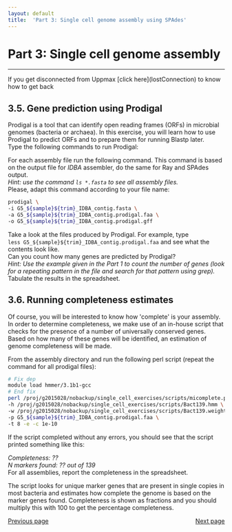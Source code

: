 ```yaml
---
layout: default
title:  'Part 3: Single cell genome assembly using SPAdes'
---
```


# Part 3: Single cell genome assembly
---

<p class="bg-warning">If you get disconnected from Uppmax [click here](lostConnection) to know how to get back </p>

## 3.5. Gene prediction using Prodigal

Prodigal is a tool that can identify open reading frames (ORFs) in microbial genomes (bacteria or archaea). 
In this exercise, you will learn how to use Prodigal to predict ORFs and to prepare them for running Blastp later.  
Type the following commands to run Prodigal:  

For each assembly file run the following command. This command is based on the output file for *IDBA* assembler, do the same for Ray and SPAdes output.  
*Hint: use the command ```ls *.fasta``` to see all assembly files.*  
Please, adapt this command according to your file name:  

```sh
prodigal \
-i G5_${sample}${trim}_IDBA_contig.fasta \
-a G5_${sample}${trim}_IDBA_contig.prodigal.faa \
-o G5_${sample}${trim}_IDBA_contig.prodigal.gff
```

Take a look at the files produced by Prodigal. For example, type  
```less G5_${sample}${trim}_IDBA_contig.prodigal.faa``` and see what the contents look like.  
Can you count how many genes are predicted by Prodigal?  
*Hint: Use the example given in the Part 1 to count the number of genes (look for a repeating pattern in the file and search for that pattern using grep).* 
Tabulate the results in the spreadsheet.

## 3.6. Running completeness estimates


Of course, you will be interested to know how 'complete' is your assembly. In order to determine completeness, we make use of an in-house script that checks for the presence of a number of universally conserved genes. 
Based on how many of these genes will be identified, an estimation of genome completeness will be made.

From the assembly directory and run the following perl script (repeat the command for all prodigal files):

```sh
# Fix dep
module load hmmer/3.1b1-gcc
# End fix
perl /proj/g2015028/nobackup/single_cell_exercises/scripts/micomplete.pl \
-h /proj/g2015028/nobackup/single_cell_exercises/scripts/Bact139.hmm \
-w /proj/g2015028/nobackup/single_cell_exercises/scripts/Bact139.weights \
-p G5_${sample}${trim}_IDBA_contig.prodigal.faa \
-t 8 -e -c 1e-10
```

If the script completed without any errors, you should see that the script printed something like this:

*Completeness: ??  
N markers found: ?? out of 139*  
For all assemblies, report the completeness in the spreadsheet.

The script looks for unique marker genes that are present in single copies in most bacteria and estimates how complete the genome is based on the marker genes found. Completeness is shown as fractions and you should multiply this with 100 to get the percentage completeness.

<div>
 <span style="float:left"><a class="btn btn-primary" href="scg_part3_4"> Previous page</a></span>
 <span style="float:right"><a class="btn btn-primary" href="scg_part3_7"> Next page</a></span>
</div>
